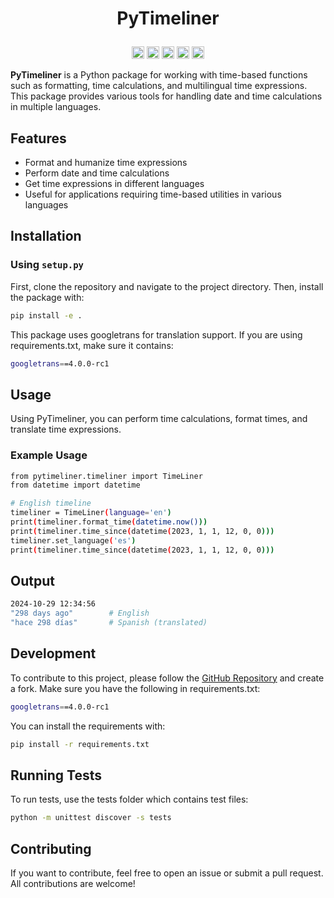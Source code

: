 <class>
<h1><p align="center">
  PyTimeliner
</p></h1>

<p align="center"><a href="https://github.com/nowte/PyTimeliner/issues"><img alt="Issues open" src="https://img.shields.io/github/issues-raw/nowte/PyTimeliner?style=for-the-badge" height="20"/></a>
<a href="https://github.com/nowte/PyTimeliner/"><img alt="Last commit" src="https://img.shields.io/github/last-commit/nowte/PyTimeliner?style=for-the-badge" height="20"/></a>
<a href="https://github.com/nowte/PyTimeliner/blob/main/LICENSE"><img alt="License" src="https://img.shields.io/github/license/nowte/PyTimeliner?style=for-the-badge" height="20"/></a>
<a href="https://github.com/nowte/PyTimeliner/releases"><img alt="Latest version" src="https://img.shields.io/github/v/tag/nowte/PyTimeliner?label=Latest%20Version&style=for-the-badge" height="20"/></a>
<a href="https://pypi.org/project/PyTimeliner/"><img alt="PyPI Version" src="https://img.shields.io/pypi/v/PyTimeliner?style=for-the-badge" height="20"/></a>

**PyTimeliner** is a Python package for working with time-based functions such as formatting, time calculations, and multilingual time expressions. This package provides various tools for handling date and time calculations in multiple languages.

## Features

- Format and humanize time expressions
- Perform date and time calculations
- Get time expressions in different languages
- Useful for applications requiring time-based utilities in various languages

## Installation

### Using `setup.py`

First, clone the repository and navigate to the project directory. Then, install the package with:

```bash
pip install -e .
```

This package uses googletrans for translation support. If you are using requirements.txt, make sure it contains:

```bash
googletrans==4.0.0-rc1
```

## Usage
Using PyTimeliner, you can perform time calculations, format times, and translate time expressions.

### Example Usage
```bash
from pytimeliner.timeliner import TimeLiner
from datetime import datetime

# English timeline
timeliner = TimeLiner(language='en')
print(timeliner.format_time(datetime.now()))
print(timeliner.time_since(datetime(2023, 1, 1, 12, 0, 0)))
timeliner.set_language('es')
print(timeliner.time_since(datetime(2023, 1, 1, 12, 0, 0)))
```

## Output
```bash
2024-10-29 12:34:56
"298 days ago"        # English
"hace 298 días"       # Spanish (translated)
```

## Development
To contribute to this project, please follow the [GitHub Repository](https://github.com/nowte/PyTimeliner) and create a fork. Make sure you have the following in requirements.txt:
```bash
googletrans==4.0.0-rc1
```

You can install the requirements with:

```bash
pip install -r requirements.txt
```

## Running Tests
To run tests, use the tests folder which contains test files:

```bash
python -m unittest discover -s tests
```
## Contributing
If you want to contribute, feel free to open an issue or submit a pull request. All contributions are welcome!